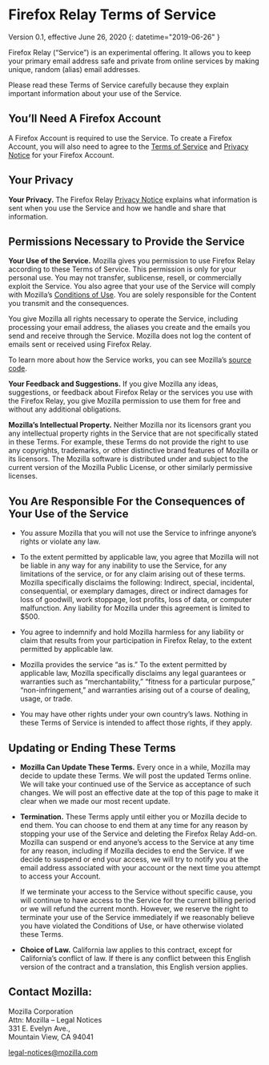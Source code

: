 # Firefox Relay Terms of Service

Version 0.1, effective June 26, 2020
{: datetime="2019-06-26" }

Firefox Relay (“Service”) is an experimental offering. It allows you to keep your primary email address safe and private from online services by making unique, random (alias) email addresses.

Please read these Terms of Service carefully because they explain important information about your use of the Service.

## You’ll Need A Firefox Account

A Firefox Account is required to use the Service. To create a Firefox Account, you will also need to agree to the [Terms of Service](https://www.mozilla.org/en-US/about/legal/terms/services/) and [Privacy Notice](https://www.mozilla.org/en-US/privacy/firefox/) for your Firefox Account.

## Your Privacy

__Your Privacy.__ The Firefox Relay [Privacy Notice](https://www.mozilla.org/privacy/firefox-relay/) explains what information is sent when you use the Service and how we handle and share that information.

## Permissions Necessary to Provide the Service

__Your Use of the Service.__ Mozilla gives you permission to use Firefox Relay according to these Terms of Service. This permission is only for your personal use. You may not transfer, sublicense, resell, or commercially exploit the Service. You also agree that your use of the Service will comply with Mozilla’s [Conditions of Use](https://www.mozilla.org/en-US/about/legal/acceptable-use/). You are solely responsible for the Content you transmit and the consequences.

You give Mozilla all rights necessary to operate the Service, including processing your email address, the aliases you create and the emails you send and receive through the Service. Mozilla does not log the content of emails sent or received using Firefox Relay.

To learn more about how the Service works, you can see Mozilla’s [source code](https://github.com/mozilla/fx-private-relay).

__Your Feedback and Suggestions.__ If you give Mozilla any ideas, suggestions, or feedback about Firefox Relay or the services you use with the Firefox Relay, you give Mozilla permission to use them for free and without any additional obligations.

__Mozilla’s Intellectual Property.__ Neither Mozilla nor its licensors grant you any intellectual property rights in the Service that are not specifically stated in these Terms. For example, these Terms do not provide the right to use any copyrights, trademarks, or other distinctive brand features of Mozilla or its licensors. The Mozilla software is distributed under and subject to the current version of the Mozilla Public License, or other similarly permissive licenses.

## You Are Responsible For the Consequences of Your Use of the Service

* You assure Mozilla that you will not use the Service to infringe anyone’s rights or violate any law.

* To the extent permitted by applicable law, you agree that Mozilla will not be liable in any way for any inability to use the Service, for any limitations of the service, or for any claim arising out of these terms. Mozilla specifically disclaims the following: Indirect, special, incidental, consequential, or exemplary damages, direct or indirect damages for loss of goodwill, work stoppage, lost profits, loss of data, or computer malfunction. Any liability for Mozilla under this agreement is limited to $500.

* You agree to indemnify and hold Mozilla harmless for any liability or claim that results from your participation in Firefox Relay, to the extent permitted by applicable law.

* Mozilla provides the service “as is.” To the extent permitted by applicable law, Mozilla specifically disclaims any legal guarantees or warranties such as “merchantability,” “fitness for a particular purpose,” “non-infringement,” and warranties arising out of a course of dealing, usage, or trade.

* You may have other rights under your own country’s laws. Nothing in these Terms of Service is intended to affect those rights, if they apply.

## Updating or Ending These Terms

* __Mozilla Can Update These Terms.__ Every once in a while, Mozilla may decide to update these Terms. We will post the updated Terms online. We will take your continued use of the Service as acceptance of such changes. We will post an effective date at the top of this page to make it clear when we made our most recent update.

* __Termination.__ These Terms apply until either you or Mozilla decide to end them. You can choose to end them at any time for any reason by stopping your use of the Service and deleting the Firefox Relay Add-on. Mozilla can suspend or end anyone’s access to the Service at any time for any reason, including if Mozilla decides to end the Service. If we decide to suspend or end your access, we will try to notify you at the email address associated with your account or the next time you attempt to access your Account.

  If we terminate your access to the Service without specific cause, you will continue to have access to the Service for the current billing period or we will refund the current month. However, we reserve the right to terminate your use of the Service immediately if we reasonably believe you have violated the Conditions of Use, or have otherwise violated these Terms.

* __Choice of Law.__ California law applies to this contract, except for California’s conflict of law. If there is any conflict between this English version of the contract and a translation, this English version applies.


## Contact Mozilla:

Mozilla Corporation  
Attn: Mozilla – Legal Notices  
331 E. Evelyn Ave.,  
Mountain View, CA 94041  

legal-notices@mozilla.com
